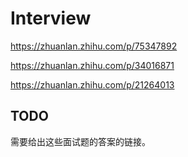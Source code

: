 # Interview



https://zhuanlan.zhihu.com/p/75347892

https://zhuanlan.zhihu.com/p/34016871

https://zhuanlan.zhihu.com/p/21264013



## TODO

需要给出这些面试题的答案的链接。